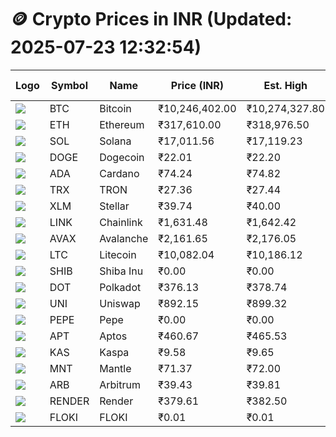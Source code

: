 # 🪙 Crypto Prices in INR (Updated: 2025-07-23 12:32:54)

| Logo | Symbol | Name       | Price (INR) | Est. High | Est. Low | Gross Profit | Fees | Net Profit | ROI % |
|------|--------|------------|-------------|-----------|----------|---------------|------|-------------|--------|
| ![](https://coin-images.coingecko.com/coins/images/1/large/bitcoin.png?1696501400) | BTC    | Bitcoin    | ₹10,246,402.00 | ₹10,274,327.80 | ₹10,218,476.20 | ₹546.57 | ₹200.00 | ₹346.57 | 0.35% |
| ![](https://coin-images.coingecko.com/coins/images/279/large/ethereum.png?1696501628) | ETH    | Ethereum   | ₹317,610.00 | ₹318,976.50 | ₹316,243.50 | ₹864.21 | ₹200.00 | ₹664.21 | 0.66% |
| ![](https://coin-images.coingecko.com/coins/images/4128/large/solana.png?1718769756) | SOL    | Solana     | ₹17,011.56 | ₹17,119.23 | ₹16,903.89 | ₹1,273.87 | ₹200.00 | ₹1,073.87 | 1.07% |
| ![](https://coin-images.coingecko.com/coins/images/5/large/dogecoin.png?1696501409) | DOGE   | Dogecoin   | ₹22.01 | ₹22.20 | ₹21.82 | ₹1,746.14 | ₹200.00 | ₹1,546.14 | 1.55% |
| ![](https://coin-images.coingecko.com/coins/images/975/large/cardano.png?1696502090) | ADA    | Cardano    | ₹74.24 | ₹74.82 | ₹73.66 | ₹1,584.38 | ₹200.00 | ₹1,384.38 | 1.38% |
| ![](https://coin-images.coingecko.com/coins/images/1094/large/tron-logo.png?1696502193) | TRX    | TRON       | ₹27.36 | ₹27.44 | ₹27.28 | ₹582.83 | ₹200.00 | ₹382.83 | 0.38% |
| ![](https://coin-images.coingecko.com/coins/images/100/large/fmpFRHHQ_400x400.jpg?1735231350) | XLM    | Stellar    | ₹39.74 | ₹40.00 | ₹39.48 | ₹1,291.63 | ₹200.00 | ₹1,091.63 | 1.09% |
| ![](https://coin-images.coingecko.com/coins/images/877/large/chainlink-new-logo.png?1696502009) | LINK   | Chainlink  | ₹1,631.48 | ₹1,642.42 | ₹1,620.54 | ₹1,350.29 | ₹200.00 | ₹1,150.29 | 1.15% |
| ![](https://coin-images.coingecko.com/coins/images/12559/large/Avalanche_Circle_RedWhite_Trans.png?1696512369) | AVAX   | Avalanche  | ₹2,161.65 | ₹2,176.05 | ₹2,147.25 | ₹1,341.11 | ₹200.00 | ₹1,141.11 | 1.14% |
| ![](https://coin-images.coingecko.com/coins/images/2/large/litecoin.png?1696501400) | LTC    | Litecoin   | ₹10,082.04 | ₹10,186.12 | ₹9,977.96 | ₹2,086.15 | ₹200.00 | ₹1,886.15 | 1.89% |
| ![](https://coin-images.coingecko.com/coins/images/11939/large/shiba.png?1696511800) | SHIB   | Shiba Inu  | ₹0.00 | ₹0.00 | ₹0.00 | ₹1,529.53 | ₹200.00 | ₹1,329.53 | 1.33% |
| ![](https://coin-images.coingecko.com/coins/images/12171/large/polkadot.png?1696512008) | DOT    | Polkadot   | ₹376.13 | ₹378.74 | ₹373.52 | ₹1,398.32 | ₹200.00 | ₹1,198.32 | 1.20% |
| ![](https://coin-images.coingecko.com/coins/images/12504/large/uniswap-logo.png?1720676669) | UNI    | Uniswap    | ₹892.15 | ₹899.32 | ₹884.98 | ₹1,621.40 | ₹200.00 | ₹1,421.40 | 1.42% |
| ![](https://coin-images.coingecko.com/coins/images/29850/large/pepe-token.jpeg?1696528776) | PEPE   | Pepe       | ₹0.00 | ₹0.00 | ₹0.00 | ₹1,248.78 | ₹200.00 | ₹1,048.78 | 1.05% |
| ![](https://coin-images.coingecko.com/coins/images/26455/large/aptos_round.png?1696525528) | APT    | Aptos      | ₹460.67 | ₹465.53 | ₹455.81 | ₹2,133.13 | ₹200.00 | ₹1,933.13 | 1.93% |
| ![](https://coin-images.coingecko.com/coins/images/25751/large/kaspa-icon-exchanges.png?1696524837) | KAS    | Kaspa      | ₹9.58 | ₹9.65 | ₹9.51 | ₹1,419.19 | ₹200.00 | ₹1,219.19 | 1.22% |
| ![](https://coin-images.coingecko.com/coins/images/30980/large/Mantle-Logo-mark.png?1739213200) | MNT    | Mantle     | ₹71.37 | ₹72.00 | ₹70.74 | ₹1,789.73 | ₹200.00 | ₹1,589.73 | 1.59% |
| ![](https://coin-images.coingecko.com/coins/images/16547/large/arb.jpg?1721358242) | ARB    | Arbitrum   | ₹39.43 | ₹39.81 | ₹39.05 | ₹1,928.12 | ₹200.00 | ₹1,728.12 | 1.73% |
| ![](https://coin-images.coingecko.com/coins/images/11636/large/rndr.png?1696511529) | RENDER | Render     | ₹379.61 | ₹382.50 | ₹376.72 | ₹1,533.76 | ₹200.00 | ₹1,333.76 | 1.33% |
| ![](https://coin-images.coingecko.com/coins/images/16746/large/PNG_image.png?1696516318) | FLOKI  | FLOKI      | ₹0.01 | ₹0.01 | ₹0.01 | ₹3,349.58 | ₹200.00 | ₹3,149.58 | 3.15% |
